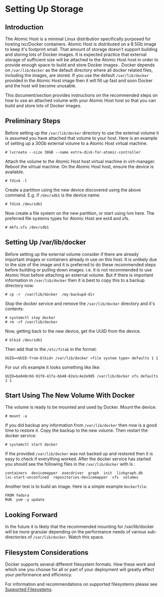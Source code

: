 # Setting Up Storage

## Introduction
 
The Atomic Host is a minimal Linux distribution specifically purposed for hosting lxc/Docker containers. Atomic Host is distributed on a 8.5Gb image to keep it's footprint small. That amount of storage doesn't support building and storing lots of Docker images.  It is expected practice that external storage of sufficient size will be attached to the Atomic Host host in order to provide enough space to build and store Docker images . Docker depends on `/var/lib/docker` as the default directory where all docker related files, including the images, are stored. If you use the default `/var/lib/docker` provided in the Atomic Host image then it will fill up fast and soon Docker and the host will become unusable.
 
This document/section provides instructions on the recommended steps on how to use an attached volume with your Atomic Host host so that you can build and store lots of Docker images.
 
## Preliminary Steps

Before setting up the `/var/lib/docker` directory to use the external volume it is assumed you have attached that volume to your host. Here is an example of setting up a 30Gb external volume to a Atomic Host virtual machine.
 
    # lvcreate --size 30GB --name extra-disk-for-atomic-controller
 
Attach the volume to the Atomic Host host virtual machine in virt-manager. Reboot the virtual machine. On the Atomic Host host, ensure the device is available.
 
    # fdisk -l
 
Create a partition using the new device discovered using the above command. E.g. if `/dev/sdb1` is the device name:
 
    # fdisk /dev/sdb1
 
Now create a file system on the new partition, or start using lvm here. The preferred file systems types for Atomic Host are ext4 and xfs.
 
    # mkfs.xfs /dev/sdb1
 
## Setting Up /var/lib/docker

Before setting up the external volume consider if there are already important images or containers already in use on this host.  It is unlikely due to the size of the image and it is preferred to do these recommended steps before building or pulling down images. i.e. it is not recommended to use Atomic Host before attaching an external volume. But if there is important information in `/var/lib/docker` then it is best to copy this to a backup directory now.

    # cp -r  /var/lib/docker  /my-backupd-dir

Stop the docker service and remove the `/var/lib/docker` directory and it's contents:

    # systemctl stop docker
    # rm -rf /var/lib/docker

Now, getting back to the new device, get the UUID from the device.
 
    # blkid /dev/sdb1
 
Then add that to the `/etc/fstab` in the format:

    UUID=<UUID-from-blkid> /var/lib/docker <file system type> defaults 1 1
 
For our xfs example it looks something like like:
 
    UUID=be840c0d-91f8-41fa-bb40-82e1c4e2e985 /var/lib/docker xfs defaults 1 1
 

## Start Using The New Volume With Docker

The volume is ready to be mounted and used by Docker. Mount the device:

    # mount -a
 
If you did backup any information from `/var/lib/docker` then now is a good time to restore it. Copy the backup to the new volume. Then restart the docker service:
 
    # systemctl start docker

If the provided `/var/lib/docker` was not backed up and restored then it is easy to check if everything worked.  After the docker service has started you should see the following files in the `/var/lib/docker` with ls :

    containers  devicemapper  execdriver  graph  init  linkgraph.db  
    lxc-start-unconfined  repositories-devicemapper  vfs  volumes

Another test is to build an image. Here is a simple example `Dockerfile`:

    FROM fedora
    RUN  yum -y update

 
## Looking Forward

In the future it is likely that the recommended mounting for /var/lib/docker will be more granular depending on the performance needs of various sub-directories of `/var/lib/docker`.  Watch this space.

## Filesystem Considerations

Docker supports several different filesystem formats. How these work and which one you choose for all or part of your deployment will greatly effect your performance and efficiency.

For information and recommendations on supported filesystems please see [Supported Filesystems](http://www.projectatomic.io/docs/filesystems/).

